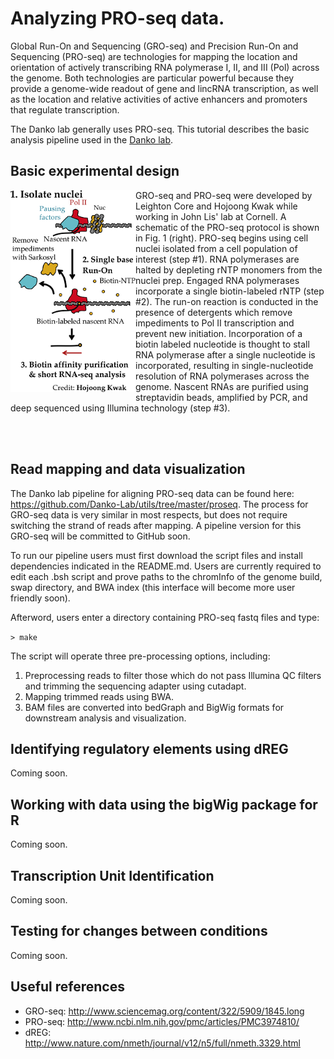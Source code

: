 Analyzing PRO-seq data.
=======================

Global Run-On and Sequencing (GRO-seq) and Precision Run-On and Sequencing (PRO-seq) are technologies for mapping 
the location and orientation of actively transcribing RNA polymerase I, II, and III (Pol) across the genome.  Both
technologies are particular powerful because they provide a genome-wide readout of gene and lincRNA transcription, 
as well as the location and relative activities of active enhancers and promoters that regulate transcription.

The Danko lab generally uses PRO-seq.  This tutorial describes the basic analysis pipeline used in the <a href="http://www.dankolab.org">Danko lab</a>.

Basic experimental design
-------------------------

<img align="left" src="etc/proseq.png" width="200">

GRO-seq and PRO-seq were developed by Leighton Core and Hojoong Kwak while working in John Lis' lab at Cornell.  A schematic of the PRO-seq protocol is shown in Fig. 1 (right).  PRO-seq begins using cell nuclei isolated from a cell population of interest (step #1).  RNA polymerases are halted by depleting rNTP monomers from the nuclei prep.  Engaged RNA polymerases incorporate a single biotin-labeled rNTP (step #2).   The run-on reaction is conducted in the presence of detergents which remove impediments to Pol II transcription and prevent new initiation. Incorporation of a biotin labeled nucleotide is thought to stall RNA polymerase after a single nucleotide is incorporated, resulting in single-nucleotide resolution of RNA polymerases across the genome.  Nascent RNAs are purified using streptavidin beads, amplified by PCR, and deep sequenced using Illumina technology (step #3).

<BR><BR>

Read mapping and data visualization
-----------------------------------

The Danko lab pipeline for aligning PRO-seq data can be found here: https://github.com/Danko-Lab/utils/tree/master/proseq.  The process for GRO-seq data is very similar in most respects, but does not require switching the strand of reads after mapping.  A pipeline version for this GRO-seq will be committed to GitHub soon.

To run our pipeline users must first download the script files and install dependencies indicated in the README.md.  Users are currently required to edit each .bsh script and prove paths to the chromInfo of the genome build, swap directory, and BWA index (this interface will become more user friendly soon).

Afterword, users enter a directory containing PRO-seq fastq files and type: 

``` > make ```

The script will operate three pre-processing options, including: 
1. Preprocessing reads to filter those which do not pass Illumina QC filters and trimming the sequencing adapter using cutadapt.
2. Mapping trimmed reads using BWA.
3. BAM files are converted into bedGraph and BigWig formats for downstream analysis and visualization. 

Identifying regulatory elements using dREG
------------------------------------------

Coming soon.

Working with data using the bigWig package for R
------------------------------------------------

Coming soon.

Transcription Unit Identification
---------------------------------

Coming soon.

Testing for changes between conditions
--------------------------------------

Coming soon.

Useful references
-----------------

* GRO-seq: http://www.sciencemag.org/content/322/5909/1845.long
* PRO-seq: http://www.ncbi.nlm.nih.gov/pmc/articles/PMC3974810/
* dREG: http://www.nature.com/nmeth/journal/v12/n5/full/nmeth.3329.html
